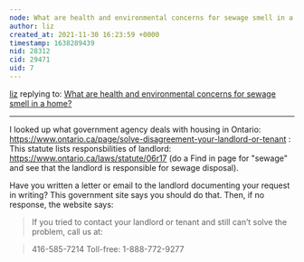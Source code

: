 ```yaml
---
node: What are health and environmental concerns for sewage smell in a home?
author: liz
created_at: 2021-11-30 16:23:59 +0000
timestamp: 1638289439
nid: 28312
cid: 29471
uid: 7
---
```




[liz](../profile/liz) replying to: [What are health and environmental concerns for sewage smell in a home?](../notes/stevie/11-29-2021/what-are-health-and-environmental-concerns-for-sewage-smell-in-a-home)

----
I looked up what government agency deals with housing in Ontario: https://www.ontario.ca/page/solve-disagreement-your-landlord-or-tenant : 
This statute lists responsbilities of landlord: https://www.ontario.ca/laws/statute/06r17 (do a Find in page for "sewage" and see that the landlord is responsible for sewage disposal). 

Have you written a letter or email to the landlord documenting your request in writing? This government site says you should do that. Then, if no response, the website says: 

>If you tried to contact your landlord or tenant and still can’t solve the problem, call us at:

>416-585-7214
>Toll-free: 1-888-772-9277